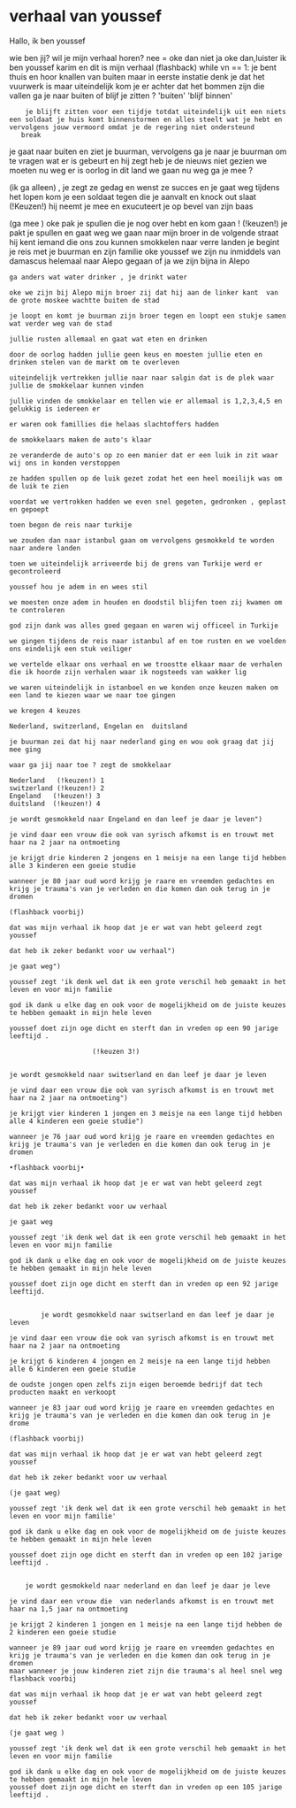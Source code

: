 # verhaal van youssef

Hallo,  ik ben youssef

wie ben jij?
  wil je mijn verhaal horen?
 nee = oke dan niet
 ja
 oke dan,luister
ik ben youssef karim en dit is mijn verhaal
 (flashback)
while vn == 1:
    je bent thuis en hoor knallen  van buiten maar in eerste instatie denk je dat het vuurwerk is maar uiteindelijk kom je er achter dat het bommen zijn die vallen
    ga je naar buiten of blijf je zitten ?
    'buiten'
    'blijf binnen'

        je blijft zitten voor een tijdje totdat uiteindelijk uit een niets een soldaat je huis komt binnenstormen en alles steelt wat je hebt en vervolgens jouw vermoord omdat je de regering niet ondersteund
       break

  je gaat naar buiten en ziet je buurman, vervolgens ga je naar je buurman om te vragen wat er is gebeurt en hij zegt
    heb je de nieuws niet gezien we moeten nu weg er is oorlog in dit land
    we gaan nu weg ga je mee ?

   (ik ga alleen) , je zegt ze gedag en wenst ze succes en je gaat weg
    tijdens het lopen kom je een soldaat tegen die je aanvalt en knock out slaat        (!Keuzen!)
    hij neemt je mee en exucuteert je op bevel van zijn baas

   (ga mee ) oke pak je spullen die je nog over hebt en kom gaan !                   (!keuzen!)
    je pakt je spullen en gaat weg
    we gaan naar mijn broer in de volgende straat hij kent iemand die ons zou kunnen smokkelen naar verre landen
    je begint je reis met je buurman en zijn familie
    oke youssef we zijn nu inmiddels van damascus helemaal naar Alepo gegaan of ja we zijn bijna in Alepo

    ga anders wat water drinker , je drinkt water
      
    oke we zijn bij Alepo mijn broer zij dat hij aan de linker kant  van de grote moskee wachtte buiten de stad
      
    je loopt en komt je buurman zijn broer tegen en loopt een stukje samen wat verder weg van de stad
      
    jullie rusten allemaal en gaat wat eten en drinken
      
    door de oorlog hadden jullie geen keus en moesten jullie eten en drinken stelen van de markt om te overleven
      
    uiteindelijk vertrekken jullie naar naar salgin dat is de plek waar jullie de smokkelaar kunnen vinden
      
    jullie vinden de smokkelaar en tellen wie er allemaal is 1,2,3,4,5 en gelukkig is iedereen er 
      
    er waren ook famillies die helaas slachtoffers hadden
      
    de smokkelaars maken de auto's klaar
      
    ze veranderde de auto's op zo een manier dat er een luik in zit waar wij ons in konden verstoppen
      
    ze hadden spullen op de luik gezet zodat het een heel moeilijk was om de luik te zien
      
    voordat we vertrokken hadden we even snel gegeten, gedronken , geplast en gepoept
      
    toen begon de reis naar turkije
      
    we zouden dan naar istanbul gaan om vervolgens gesmokkeld te worden naar andere landen
      
    toen we uiteindelijk arriveerde bij de grens van Turkije werd er gecontroleerd
      
    youssef hou je adem in en wees stil
      
    we moesten onze adem in houden en doodstil blijfen toen zij kwamen om te controleren
      
    god zijn dank was alles goed gegaan en waren wij officeel in Turkije
      
    we gingen tijdens de reis naar istanbul af en toe rusten en we voelden ons eindelijk een stuk veiliger

    we vertelde elkaar ons verhaal en we troostte elkaar maar de verhalen die ik hoorde zijn verhalen waar ik nogsteeds van wakker lig
      
    we waren uiteindelijk in istanboel en we konden onze keuzen maken om een land te kiezen waar we naar toe gingen
      
    we kregen 4 keuzes 

    Nederland, switzerland, Engelan en  duitsland

    je buurman zei dat hij naar nederland ging en wou ook graag dat jij mee ging

    waar ga jij naar toe ? zegt de smokkelaar
      
    Nederland   (!keuzen!) 1
    switzerland (!keuzen!) 2
    Engeland   (!keuzen!) 3
    duitsland  (!keuzen!) 4

    je wordt gesmokkeld naar Engeland en dan leef je daar je leven")  
      
    je vind daar een vrouw die ook van syrisch afkomst is en trouwt met haar na 2 jaar na ontmoeting
      
    je krijgt drie kinderen 2 jongens en 1 meisje na een lange tijd hebben alle 3 kinderen een goeie studie                   
      
    wanneer je 80 jaar oud word krijg je raare en vreemden gedachtes en krijg je trauma's van je verleden en die komen dan ook terug in je dromen
      
    (flashback voorbij)
      
    dat was mijn verhaal ik hoop dat je er wat van hebt geleerd zegt youssef
      
    dat heb ik zeker bedankt voor uw verhaal")
      
    je gaat weg")
      
    youssef zegt 'ik denk wel dat ik een grote verschil heb gemaakt in het leven en voor mijn familie
      
    god ik dank u elke dag en ook voor de mogelijkheid om de juiste keuzes te hebben gemaakt in mijn hele leven                           
      
    youssef doet zijn oge dicht en sterft dan in vreden op een 90 jarige leeftijd .
                        
                         (!keuzen 3!)

     
    je wordt gesmokkeld naar switserland en dan leef je daar je leven
      
    je vind daar een vrouw die ook van syrisch afkomst is en trouwt met haar na 2 jaar na ontmoeting")
      
    je krijgt vier kinderen 1 jongen en 3 meisje na een lange tijd hebben alle 4 kinderen een goeie studie")
      
    wanneer je 76 jaar oud word krijg je raare en vreemden gedachtes en krijg je trauma's van je verleden en die komen dan ook terug in je dromen  
      
    •flashback voorbij•
      
    dat was mijn verhaal ik hoop dat je er wat van hebt geleerd zegt youssef
      
    dat heb ik zeker bedankt voor uw verhaal
      
    je gaat weg
      
    youssef zegt 'ik denk wel dat ik een grote verschil heb gemaakt in het leven en voor mijn familie
      
    god ik dank u elke dag en ook voor de mogelijkheid om de juiste keuzes te hebben gemaakt in mijn hele leven
      
    youssef doet zijn oge dicht en sterft dan in vreden op een 92 jarige leeftijd.  
       
      
            je wordt gesmokkeld naar switserland en dan leef je daar je leven
      
    je vind daar een vrouw die ook van syrisch afkomst is en trouwt met haar na 2 jaar na ontmoeting
      
    je krijgt 6 kinderen 4 jongen en 2 meisje na een lange tijd hebben alle 6 kinderen een goeie studie

    de oudste jongen open zelfs zijn eigen beroemde bedrijf dat tech producten maakt en verkoopt
      
    wanneer je 83 jaar oud word krijg je raare en vreemden gedachtes en krijg je trauma's van je verleden en die komen dan ook terug in je drome
      
    (flashback voorbij)
      
    dat was mijn verhaal ik hoop dat je er wat van hebt geleerd zegt youssef
      
    dat heb ik zeker bedankt voor uw verhaal
      
    (je gaat weg)
      
    youssef zegt 'ik denk wel dat ik een grote verschil heb gemaakt in het leven en voor mijn familie'
      
    god ik dank u elke dag en ook voor de mogelijkheid om de juiste keuzes te hebben gemaakt in mijn hele leven
      
    youssef doet zijn oge dicht en sterft dan in vreden op een 102 jarige leeftijd .

    
        je wordt gesmokkeld naar nederland en dan leef je daar je leve
      
    je vind daar een vrouw die  van nederlands afkomst is en trouwt met haar na 1,5 jaar na ontmoeting
      
    je krijgt 2 kinderen 1 jongen en 1 meisje na een lange tijd hebben de  2 kinderen een goeie studie
    
    wanneer je 89 jaar oud word krijg je raare en vreemden gedachtes en krijg je trauma's van je verleden en die komen dan ook terug in je dromen 
    maar wanneer je jouw kinderen ziet zijn die trauma's al heel snel weg
    flashback voorbij
      
    dat was mijn verhaal ik hoop dat je er wat van hebt geleerd zegt youssef
      
    dat heb ik zeker bedankt voor uw verhaal
      
    (je gaat weg )
      
    youssef zegt 'ik denk wel dat ik een grote verschil heb gemaakt in het leven en voor mijn familie
      
    god ik dank u elke dag en ook voor de mogelijkheid om de juiste keuzes te hebben gemaakt in mijn hele leven
    youssef doet zijn oge dicht en sterft dan in vreden op een 105 jarige leeftijd .
